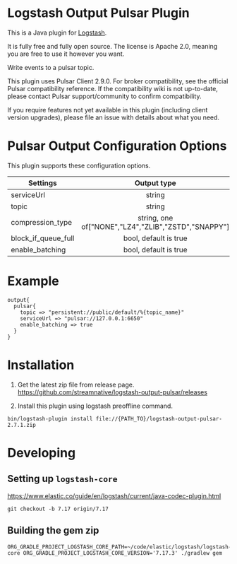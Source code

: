 # Logstash Output Pulsar Plugin

This is a Java plugin for [Logstash](https://github.com/elastic/logstash).

It is fully free and fully open source. The license is Apache 2.0, meaning you are free to use it however you want.

Write events to a pulsar topic.

This plugin uses Pulsar Client 2.9.0. For broker compatibility, see the official Pulsar compatibility reference. If the compatibility wiki is not up-to-date, please contact Pulsar support/community to confirm compatibility.

If you require features not yet available in this plugin (including client version upgrades), please file an issue with details about what you need.

# Pulsar Output Configuration Options
This plugin supports these configuration options. 

| Settings    | Output type     | Required  |
| ------------- |:-------------:| -----:|
| serviceUrl      | string | No |
| topic      | string | Yes |
| compression_type      | string, one of["NONE","LZ4","ZLIB","ZSTD","SNAPPY"] | No |
| block_if_queue_full | bool, default is true | No|
| enable_batching | bool, default is true | No |


# Example

```
output{
  pulsar{
    topic => "persistent://public/default/%{topic_name}"
    serviceUrl => "pulsar://127.0.0.1:6650"
    enable_batching => true
  }
}
```


# Installation

1. Get the latest zip file from release page.
https://github.com/streamnative/logstash-output-pulsar/releases

2. Install this plugin using logstash preoffline command.

```
bin/logstash-plugin install file://{PATH_TO}/logstash-output-pulsar-2.7.1.zip
```


# Developing

## Setting up `logstash-core`

https://www.elastic.co/guide/en/logstash/current/java-codec-plugin.html

```
git checkout -b 7.17 origin/7.17
```

## Building the gem zip

```
ORG_GRADLE_PROJECT_LOGSTASH_CORE_PATH=~/code/elastic/logstash/logstash-core ORG_GRADLE_PROJECT_LOGSTASH_CORE_VERSION='7.17.3' ./gradlew gem
```
